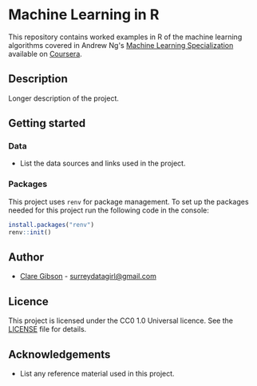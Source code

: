 # Machine Learning in R
This repository contains worked examples in R of the machine learning algorithms covered in Andrew Ng's [Machine Learning Specialization](https://www.coursera.org/specializations/machine-learning-introduction) available on [Coursera](https://www.coursera.org).

## Description
Longer description of the project.

## Getting started
### Data
-   List the data sources and links used in the project.

### Packages
This project uses `renv` for package management. To set up the packages needed for this project run the following code in the console:

```r
install.packages("renv")
renv::init()
```

## Author
- [Clare Gibson](https://www.surreydatagirl.com) - [surreydatagirl@gmail.com](mailto:surreydatagirl.com)

## Licence
This project is licensed under the CC0 1.0 Universal licence. See the [LICENSE](./LICENSE) file for details.

## Acknowledgements
-   List any reference material used in this project.
